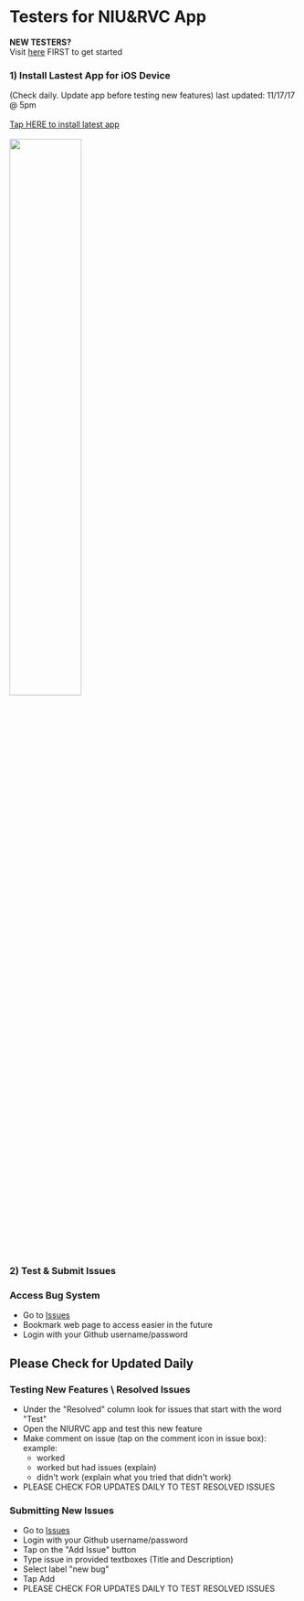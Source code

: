 # Testers for NIU&RVC App
<b>NEW TESTERS?</b><br>
Visit [here](https://rvcapps.github.io/niurvc/) FIRST to get started

### 1) Install Lastest App for iOS Device 
(Check daily. Update app before testing new features)
last updated: 11/17/17 @ 5pm 
<br><br>
<a href="itms-services://?action=download-manifest&url=https://konkolapps.github.io/manifest.plist">Tap HERE to install latest app<br><br><img width="50%" src="https://raw.githubusercontent.com/konkolapps/konkolapps.github.io/master/en-US_iPhone5_5_1.png"></a>
<br>

### 2) Test & Submit Issues

### Access Bug System
   - Go to [Issues](https://waffle.io/rvcapps/niurvc/join)
   - Bookmark web page to access easier in the future
   - Login with your Github username/password

## Please Check for Updated Daily
### Testing New Features \ Resolved Issues
   - Under the "Resolved" column look for issues that start with the word "Test"
   - Open the NIURVC app and test this new feature
   - Make comment on issue (tap on the comment icon in issue box): 
   example: 
      - worked
      - worked but had issues (explain)
      - didn't work (explain what you tried that didn't work) 
   - PLEASE CHECK FOR UPDATES DAILY TO TEST RESOLVED ISSUES
   
### Submitting New Issues
   - Go to [Issues](https://waffle.io/rvcapps/niurvc/join)
   - Login with your Github username/password   
   - Tap on the "Add Issue" button
   - Type issue in provided textboxes (Title and Description)
   - Select label "new bug"
   - Tap Add
   - PLEASE CHECK FOR UPDATES DAILY TO TEST RESOLVED ISSUES



